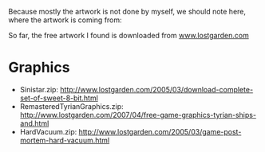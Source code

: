 Because mostly the artwork is not done by myself, we should note here, where the artwork is coming from:

So far, the free artwork I found is downloaded from www.lostgarden.com

Graphics
=========

* Sinistar.zip: http://www.lostgarden.com/2005/03/download-complete-set-of-sweet-8-bit.html
* RemasteredTyrianGraphics.zip: http://www.lostgarden.com/2007/04/free-game-graphics-tyrian-ships-and.html
* HardVacuum.zip: http://www.lostgarden.com/2005/03/game-post-mortem-hard-vacuum.html


